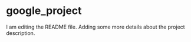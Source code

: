 

# google_project

I am editing the README file. Adding some more details about the project description.

